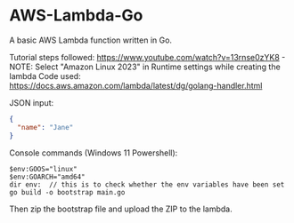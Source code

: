 # AWS-Lambda-Go
A basic AWS Lambda function written in Go.

Tutorial steps followed: https://www.youtube.com/watch?v=13rnse0zYK8
    - NOTE: Select "Amazon Linux 2023" in Runtime settings while creating the lambda
Code used: https://docs.aws.amazon.com/lambda/latest/dg/golang-handler.html

JSON input:
```json
{
  "name": "Jane"
}
```
Console commands (Windows 11 Powershell):
```console
$env:GOOS="linux"
$env:GOARCH="amd64"
dir env:  // this is to check whether the env variables have been set
go build -o bootstrap main.go
```
Then zip the bootstrap file and upload the ZIP to the lambda.
